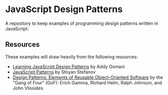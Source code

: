 JavaScript Design Patterns
==========================


A repository to keep examples of programming design patterns written in JavaScript.

## Resources

These examples will draw heavily from the following resources:

* [Learning JavaScript Design Patterns](http://addyosmani.com/resources/essentialjsdesignpatterns/book/) by Addy Osmani
* [JavaScript Patterns](http://shop.oreilly.com/product/9780596806767.do) by Stoyan Stefanov
* [Design Patterns: Elements of Reusable Object-Oriented Software](http://www.amazon.com/Design-Patterns-Elements-Reusable-Object-Oriented/dp/0201633612) by the "Gang of Four" (GoF): Erich Gamma, Richard Helm, Ralph Johnson, and John Vlissides
